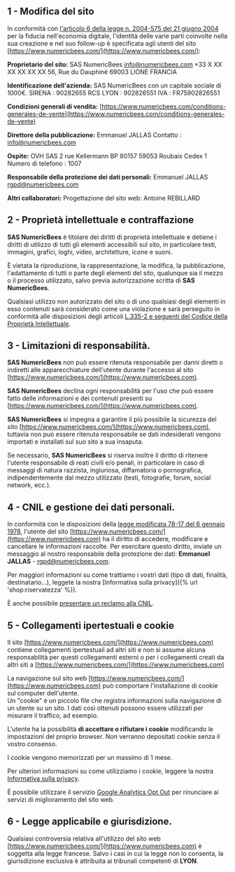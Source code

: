## 1 - Modifica del sito

In conformità con [l'articolo 6 della legge n. 2004-575 del 21 giugno 2004](https://www.legifrance.gouv.fr/loda/id/JORFTEXT000000801164/#LEGIARTI000042038977) per la fiducia nell'economia digitale, l'identità delle varie parti coinvolte nella sua creazione e nel suo follow-up è specificata agli utenti del sito [https://www.numericbees.com/](https://www.numericbees.com/):

**Proprietario del sito:**
SAS NumericBees
info@numericbees.com
+33 X XX XX XX XX XX
56, Rue du Dauphiné
69003 LIONE
FRANCIA

**Identificazione dell'azienda:**
SAS NumericBees con un capitale sociale di 1000€.
SIRENA : 90282655
RCS LYON : 902826551
IVA : FR75902826551

**Condizioni generali di vendita:**
[https://www.numericbees.com/conditions-generales-de-vente](https://www.numericbees.com/conditions-generales-de-vente)

**Direttore della pubblicazione:**
Emmanuel JALLAS
Contatto : [info@numericbees.com](mailto:info@numericbees.com)

**Ospite:**
OVH SAS
2 rue Kellermann
BP 80157
59053 Roubaix Cedex 1
Numero di telefono : 1007

**Responsabile della protezione dei dati personali:**
Emmanuel JALLAS
[rgpd@numericbees.com](mailto:rgpd@numericbees.com)

**Altri collaboratori:**
Progettazione del sito web: Antoine REBILLARD

## 2 - Proprietà intellettuale e contraffazione

**SAS NumericBees** è titolare dei diritti di proprietà intellettuale e detiene i diritti di utilizzo di tutti gli elementi accessibili sul sito, in particolare testi, immagini, grafici, loghi, video, architetture, icone e suoni.

È vietata la riproduzione, la rappresentazione, la modifica, la pubblicazione, l'adattamento di tutti o parte degli elementi del sito, qualunque sia il mezzo o il processo utilizzato, salvo previa autorizzazione scritta di **SAS NumericBees**.

Qualsiasi utilizzo non autorizzato del sito o di uno qualsiasi degli elementi in esso contenuti sarà considerato come una violazione e sarà perseguito in conformità alle disposizioni degli articoli [L.335-2 e seguenti del Codice della Proprietà Intellettuale](https://www.legifrance.gouv.fr/codes/article_lc/LEGIARTI000032655082/).

## 3 - Limitazioni di responsabilità.

**SAS NumericBees** non può essere ritenuta responsabile per danni diretti o indiretti alle apparecchiature dell'utente durante l'accesso al sito [https://www.numericbees.com/](https://www.numericbees.com).

**SAS NumericBees** declina ogni responsabilità per l'uso che può essere fatto delle informazioni e dei contenuti presenti su [https://www.numericbees.com/](https://www.numericbees.com).

**SAS NumericBees** si impegna a garantire il più possibile la sicurezza del sito [https://www.numericbees.com/](https://www.numericbees.com), tuttavia non può essere ritenuta responsabile se dati indesiderati vengono importati e installati sul suo sito a sua insaputa.

Se necessario, **SAS NumericBees** si riserva inoltre il diritto di ritenere l'utente responsabile di reati civili e/o penali, in particolare in caso di messaggi di natura razzista, ingiuriosa, diffamatoria o pornografica, indipendentemente dal mezzo utilizzato (testi, fotografie, forum, social network, ecc.).

## 4 - CNIL e gestione dei dati personali.

In conformità con le disposizioni della [legge modificata 78-17 del 6 gennaio 1978](https://www.legifrance.gouv.fr/loda/id/JORFTEXT000000886460/), l'utente del sito [https://www.numericbees.com/](https://www.numericbees.com) ha il diritto di accedere, modificare e cancellare le informazioni raccolte. Per esercitare questo diritto, inviate un messaggio al nostro responsabile della protezione dei dati: **Emmanuel JALLAS** - [rgpd@numericbees.com](mailto:rgpd@numericbees.com).

Per maggiori informazioni su come trattiamo i vostri dati (tipo di dati, finalità, destinatario...), leggete la nostra [Informativa sulla privacy]({% url 'shop:riservatezza' %}).

È anche possibile [presentare un reclamo alla CNIL](https://www.cnil.fr/fr/plaintes).

## 5 - Collegamenti ipertestuali e cookie

Il sito [https://www.numericbees.com/](https://www.numericbees.com) contiene collegamenti ipertestuali ad altri siti e non si assume alcuna responsabilità per questi collegamenti esterni o per i collegamenti creati da altri siti a [https://www.numericbees.com/](https://www.numericbees.com)

La navigazione sul sito web [https://www.numericbees.com/](https://www.numericbees.com) può comportare l'installazione di cookie sul computer dell'utente.  
Un "cookie" è un piccolo file che registra informazioni sulla navigazione di un utente su un sito. I dati così ottenuti possono essere utilizzati per misurare il traffico, ad esempio.

L'utente ha la possibilità **di accettare o rifiutare i cookie** modificando le impostazioni del proprio browser. Non verranno depositati cookie senza il vostro consenso.

I cookie vengono memorizzati per un massimo di 1 mese.

Per ulteriori informazioni su come utilizziamo i cookie, leggere la nostra [Informativa sulla privacy](https://www.numericbees.com/confidentiality).

È possibile utilizzare il servizio [Google Analytics Opt Out](https://tools.google.com/dlpage/gaoptout) per rinunciare ai servizi di miglioramento del sito web.

## 6 - Legge applicabile e giurisdizione.

Qualsiasi controversia relativa all'utilizzo del sito web [https://www.numericbees.com/](https://www.numericbees.com) è soggetta alla legge francese. Salvo i casi in cui la legge non lo consenta, la giurisdizione esclusiva è attribuita ai tribunali competenti di **LYON**.